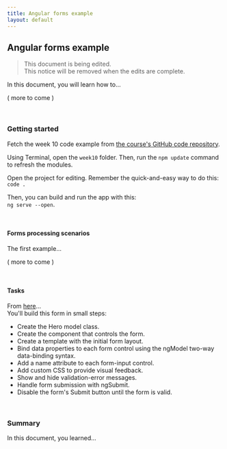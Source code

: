 ```yaml
---
title: Angular forms example
layout: default
---
```


## Angular forms example

> This document is being edited.  
> This notice will be removed when the edits are complete.  

In this document, you will learn how to...

( more to come )

<br>

### Getting started

Fetch the week 10 code example from [the course's GitHub code repository](https://github.com/sictweb/web422). 

Using Terminal, open the `week10` folder. Then, run the `npm update` command to refresh the modules. 

Open the project for editing. Remember the quick-and-easy way to do this:  
`code .` 

Then, you can build and run the app with this:  
`ng serve --open`. 

<br>

#### Forms processing scenarios

The first example...

( more to come )

<br>

#### Tasks

From [here](https://angular.io/guide/forms)...  
You'll build this form in small steps:

* Create the Hero model class.
* Create the component that controls the form.
* Create a template with the initial form layout.
* Bind data properties to each form control using the ngModel two-way data-binding syntax.
* Add a name attribute to each form-input control.
* Add custom CSS to provide visual feedback.
* Show and hide validation-error messages.
* Handle form submission with ngSubmit.
* Disable the form's Submit button until the form is valid.

<br>

### Summary

In this document, you learned...

<br>

